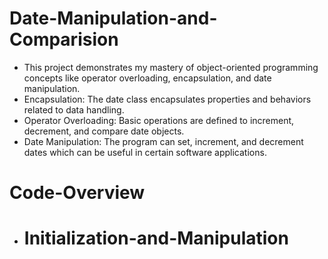 # Date-Manipulation-and-Comparision
- This project demonstrates my mastery of object-oriented programming concepts like operator overloading, encapsulation, and date manipulation. 
- Encapsulation: The date class encapsulates properties and behaviors related to data handling. 
- Operator Overloading: Basic operations are defined to increment, decrement, and compare date objects. 
- Date Manipulation: The program can set, increment, and decrement dates which can be useful in certain software applications. 

# Code-Overview
- # Initialization-and-Manipulation
